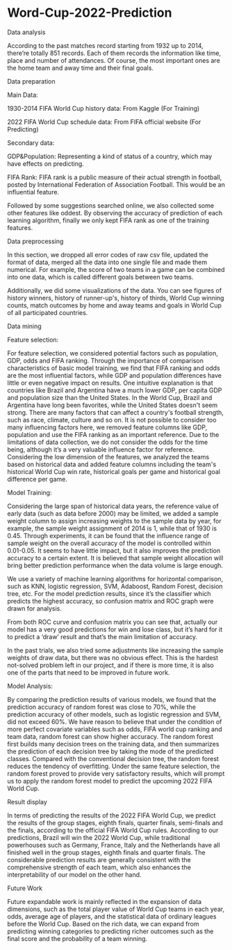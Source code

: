 # Word-Cup-2022-Prediction

Data analysis 

According to the past matches record starting from 1932 up to 2014, there’re totally 851 records. Each of them records the information like time, place and number of attendances. Of course, the most important ones are the home team and away time and their final goals. 

 

Data preparation 

Main Data: 

1930-2014 FIFA World Cup history data: From Kaggle (For Training) 

2022 FIFA World Cup schedule data: From FIFA official website (For Predicting) 

 

Secondary data: 

GDP&Population: Representing a kind of status of a country, which may have effects on predicting. 

FIFA Rank: FIFA rank is a public measure of their actual strength in football, posted by International Federation of Association Football. This would be an influential feature. 

Followed by some suggestions searched online, we also collected some other features like oddest. By observing the accuracy of prediction of each learning algorithm, finally we only kept FIFA rank as one of the training features. 

 

 

Data preprocessing 

In this section, we dropped all error codes of raw csv file, updated the format of data, merged all the data into one single file and made them numerical. For example, the score of two teams in a game can be combined into one data, which is called different goals between two teams.  

Additionally, we did some visualizations of the data. You can see figures of history winners, history of runner-up's, history of thirds, World Cup winning counts, match outcomes by home and away teams and goals in World Cup of all participated countries. 

 

Data mining 

Feature selection: 

For feature selection, we considered potential factors such as population, GDP, odds and FIFA ranking. Through the importance of comparison characteristics of basic model training, we find that FIFA ranking and odds are the most influential factors, while GDP and population differences have little or even negative impact on results. One intuitive explanation is that countries like Brazil and Argentina have a much lower GDP, per capita GDP and population size than the United States. In the World Cup, Brazil and Argentina have long been favorites, while the United States doesn't seem strong. There are many factors that can affect a country's football strength, such as race, climate, culture and so on. It is not possible to consider too many influencing factors here, we removed feature columns like GDP, population and use the FIFA ranking as an important reference. Due to the limitations of data collection, we do not consider the odds for the time being, although it’s a very valuable influence factor for reference. Considering the low dimension of the features, we analyzed the teams based on historical data and added feature columns including the team's historical World Cup win rate, historical goals per game and historical goal difference per game. 

 

Model Training: 

Considering the large span of historical data years, the reference value of early data (such as data before 2000) may be limited, we added a sample weight column to assign increasing weights to the sample data by year, for example, the sample weight assignment of 2014 is 1, while that of 1930 is 0.45. Through experiments, it can be found that the influence range of sample weight on the overall accuracy of the model is controlled within 0.01-0.05. It seems to have little impact, but it also improves the prediction accuracy to a certain extent. It is believed that sample weight allocation will bring better prediction performance when the data volume is large enough. 

 

We use a variety of machine learning algorithms for horizontal comparison, such as KNN, logistic regression, SVM, Adaboost, Random Forest, decision tree, etc. For the model prediction results, since it’s the classifier which predicts the highest accuracy, so confusion matrix and ROC graph were drawn for analysis. 

From both ROC curve and confusion matrix you can see that, actually our model has a very good predictions for win and lose class, but it’s hard for it to predict a ‘draw’ result and that’s the main limitation of accuracy.  

In the past trials, we also tried some adjustments like increasing the sample weights of draw data, but there was no obvious effect. This is the hardest not-solved problem left in our project, and if there is more time, it is also one of the parts that need to be improved in future work. 

 

Model Analysis: 

By comparing the prediction results of various models, we found that the prediction accuracy of random forest was close to 70%, while the prediction accuracy of other models, such as logistic regression and SVM, did not exceed 60%. We have reason to believe that under the condition of more perfect covariate variables such as odds, FIFA world cup ranking and team data, random forest can show higher accuracy. The random forest first builds many decision trees on the training data, and then summarizes the prediction of each decision tree by taking the mode of the predicted classes. Compared with the conventional decision tree, the random forest reduces the tendency of overfitting. Under the same feature selection, the random forest proved to provide very satisfactory results, which will prompt us to apply the random forest model to predict the upcoming 2022 FIFA World Cup. 

 

Result display 

In terms of predicting the results of the 2022 FIFA World Cup, we predict the results of the group stages, eighth finals, quarter finals, semi-finals and the finals, according to the official FIFA World Cup rules. According to our predictions, Brazil will win the 2022 World Cup, while traditional powerhouses such as Germany, France, Italy and the Netherlands have all finished well in the group stages, eighth finals and quarter finals. The considerable prediction results are generally consistent with the comprehensive strength of each team, which also enhances the interpretability of our model on the other hand. 

 

Future Work 

Future expandable work is mainly reflected in the expansion of data dimensions, such as the total player value of World Cup teams in each year, odds, average age of players, and the statistical data of ordinary leagues before the World Cup. Based on the rich data, we can expand from predicting winning categories to predicting richer outcomes such as the final score and the probability of a team winning. 
